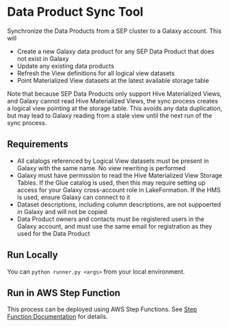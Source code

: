 # Data Product Sync Tool

Synchronize the Data Products from a SEP cluster to a Galaxy account. This will
* Create a new Galaxy data product for any SEP Data Product that does not exist in Galaxy
* Update any existing data products
* Refresh the View definitions for all logical view datasets
* Point Materialized View datasets at the latest available storage table

Note that because SEP Data Products only support Hive Materialized Views, and Galaxy cannot read 
Hive Materialized Views, the sync process creates a logical view pointing at the storage table. This
avoids any data duplication, but may lead to Galaxy reading from a stale view until the next run 
of the sync process.

## Requirements

* All catalogs referenced by Logical View datasets must be present in Galaxy with the same name. No view rewriting is performed
* Galaxy must have permission to read the Hive Materialized View Storage Tables. If the Glue catalog is used, 
then this may require setting up access for your Galaxy cross-account role in LakeFormation. If the HMS is used, ensure Galaxy
can connect to it
* Dataset descriptions, including column descriptions, are not suppoerted in Galaxy and will not be copied
* Data Product owners and contacts must be registered users in the Galaxy account, and must use the same email for registration 
as they used for the Data Product

## Run Locally

You can `python runner.py <args>` from your local environment. 

## Run in AWS Step Function
This process can be deployed using AWS Step Functions. See [Step Function Documentation](./step-function/README.md) for
details.
